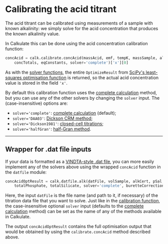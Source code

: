 # Calibrating the acid titrant

The acid titrant can be calibrated using measurements of a sample with known alkalinity: we simply solve for the acid concentration that produces the known alkalinity value.

In Calkulate this can be done using the acid concentration calibration function:

```python
concAcid = calk.calibrate.concAcid(massAcid, emf, tempK, massSample, alkCert,
    concTotals, eqConstants, solver='complete')['x'][0]
```

As with the [solver functions](../solvers), the entire `OptimizeResult` from [SciPy's least-squares optimisation function](https://docs.scipy.org/doc/scipy/reference/generated/scipy.optimize.least_squares.html) is returned, so the actual acid concentration value is stored in the field `'x'`.

By default this calibration function uses the [complete calculation](../solvers/#complete-complete-calculation) method, but you can use any of the other solvers by changing the `solver` input. The (case-insensitive) options are:

  * `solver='complete'`: [complete calculation](../solvers/#complete-complete-calculation) (default);
  * `solver='DAA03'`: [Dickson CRM method](../solvers/#daa03-dickson-crm-method);
  * `solver='Dickson1981'`: [closed-cell titrations](../solvers/#dickson1981-closed-cell-titrations);
  * `solver='halfGran'`: [half-Gran method](../solvers/#halfgran-half-gran-method).

---

## Wrapper for .dat file inputs

If your data is formatted as a [VINDTA-style .dat file](../io/#what-format-is-that), you can more easily implement any of the solvers above using the wrapped `concAcid` function in the `datfile` module:

```python
concAcidOptResult = calk.datfile.alk(datFile, volSample, alkCert, pSal, totalCarbonate,
    totalPhosphate, totalSilicate, solver='complete', buretteCorrection=1, tempKForce=None)
```

Here, the input `datFile` is the file name (and path to it, if necessary) of the titration data file that you want to solve. Just like in the [calibration function](#calibrating-the-acid-titrant), the case-insensitive optional `solver` input (defaults to the [complete calculation](../solvers/#complete-complete-calculation) method) can be set as the name of any of the methods available in Calkulate.

The output `concAcidOptResult` contains the full optimisation output that would be obtained by using the `calibrate.concAcid` method described above.
